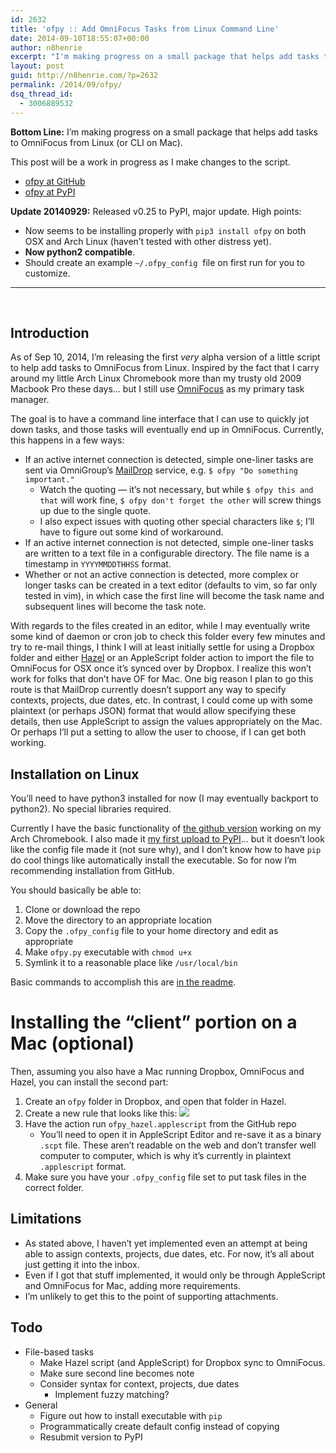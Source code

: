 ```yaml
---
id: 2632
title: 'ofpy :: Add OmniFocus Tasks from Linux Command Line'
date: 2014-09-10T18:55:07+00:00
author: n8henrie
excerpt: "I'm making progress on a small package that helps add tasks to OmniFocus from Linux (or CLI on Mac)."
layout: post
guid: http://n8henrie.com/?p=2632
permalink: /2014/09/ofpy/
dsq_thread_id:
  - 3006889532
---
```

**Bottom Line:** I&#8217;m making progress on a small package that helps add tasks to OmniFocus from Linux (or CLI on Mac).<!--more-->

This post will be a work in progress as I make changes to the script.

  * <a href="https://github.com/n8henrie/ofpy" target="_blank">ofpy at GitHub</a>
  * <a href="https://pypi.python.org/pypi/ofpy/" target="_blank">ofpy at PyPI</a>

**Update 20140929:** Released v0.25 to PyPI, major update. High points:

  * Now seems to be installing properly with `pip3 install ofpy` on both OSX and Arch Linux (haven&#8217;t tested with other distress yet).
  * **Now python2 compatible**.
  * Should create an example `~/.ofpy_config`  file on first run for you to customize.

* * *

&nbsp;

## Introduction

As of Sep 10, 2014, I&#8217;m releasing the first _very_ alpha version of a little script to help add tasks to OmniFocus from Linux. Inspired by the fact that I carry around my little Arch Linux Chromebook more than my trusty old 2009 Macbook Pro these days&#8230; but I still use <a title="OmniFocus for iPhone" href="https://itunes.apple.com/us/app/omnifocus-2-for-iphone/id690305341?mt=8&at=10l5H6" target="_blank">OmniFocus</a> as my primary task manager.

The goal is to have a command line interface that I can use to quickly jot down tasks, and those tasks will eventually end up in OmniFocus. Currently, this happens in a few ways:

  * If an active internet connection is detected, simple one-liner tasks are sent via OmniGroup&#8217;s <a title="OmniFocus Mail Drop - Support - The Omni Group" href="http://support.omnigroup.com/omnifocus-mail-drop" target="_blank">MailDrop</a> service, e.g. `$ ofpy "Do something important."` 
      * Watch the quoting &#8212; it&#8217;s not necessary, but while `$ ofpy this and that` will work fine, `$ ofpy don't forget the other` will screw things up due to the single quote.
      * I also expect issues with quoting other special characters like `$`; I&#8217;ll have to figure out some kind of workaround.
  * If an active internet connection is not detected, simple one-liner tasks are written to a text file in a configurable directory. The file name is a timestamp in `YYYYMMDDTHHSS` format.
  * Whether or not an active connection is detected, more complex or longer tasks can be created in a text editor (defaults to vim, so far only tested in vim), in which case the first line will become the task name and subsequent lines will become the task note.

With regards to the files created in an editor, while I may eventually write some kind of daemon or cron job to check this folder every few minutes and try to re-mail things, I think I will at least initially settle for using a Dropbox folder and either <a title="Noodlesoft - Hazel" href="http://www.noodlesoft.com/hazel.php" target="_blank">Hazel</a> or an AppleScript folder action to import the file to OmniFocus for OSX once it&#8217;s synced over by Dropbox. I realize this won&#8217;t work for folks that don&#8217;t have OF for Mac. One big reason I plan to go this route is that MailDrop currently doesn&#8217;t support any way to specify contexts, projects, due dates, etc. In contrast, I could come up with some plaintext (or perhaps JSON) format that would allow specifying these details, then use AppleScript to assign the values appropriately on the Mac. Or perhaps I&#8217;ll put a setting to allow the user to choose, if I can get both working.

## Installation on Linux

You&#8217;ll need to have python3 installed for now (I may eventually backport to python2). No special libraries required.

Currently I have the basic functionality of <a href="https://github.com/n8henrie/ofpy" target="_blank">the github version</a> working on my Arch Chromebook. I also made it <a href="https://pypi.python.org/pypi/ofpy/" target="_blank">my first upload to PyPI</a>&#8230; but it doesn&#8217;t look like the config file made it (not sure why), and I don&#8217;t know how to have `pip` do cool things like automatically install the executable. So for now I&#8217;m recommending installation from GitHub.

You should basically be able to:

  1. Clone or download the repo
  2. Move the directory to an appropriate location
  3. Copy the `.ofpy_config` file to your home directory and edit as appropriate
  4. Make `ofpy.py` executable with `chmod u+x`
  5. Symlink it to a reasonable place like `/usr/local/bin`

Basic commands to accomplish this are <a href="https://github.com/n8henrie/ofpy/blob/master/README.md" target="_blank">in the readme</a>.

# Installing the &#8220;client&#8221; portion on a Mac (optional)

Then, assuming you also have a Mac running Dropbox, OmniFocus and Hazel, you can install the second part:

  1. Create an `ofpy` folder in Dropbox, and open that folder in Hazel.
  2. Create a new rule that looks like this: ![](http://n8henrie.com/uploads/2014/09/20140910_20140910-ScreenShot-407.jpg)
  3. Have the action run `ofpy_hazel.applescript` from the GitHub repo 
      * You&#8217;ll need to open it in AppleScript Editor and re-save it as a binary `.scpt` file. These aren&#8217;t readable on the web and don&#8217;t transfer well computer to computer, which is why it&#8217;s currently in plaintext `.applescript` format.
  4. Make sure you have your `.ofpy_config` file set to put task files in the correct folder.

## Limitations

  * As stated above, I haven&#8217;t yet implemented even an attempt at being able to assign contexts, projects, due dates, etc. For now, it&#8217;s all about just getting it into the inbox.
  * Even if I got that stuff implemented, it would only be through AppleScript and OmniFocus for Mac, adding more requirements.
  * I&#8217;m unlikely to get this to the point of supporting attachments.

## Todo

  * File-based tasks 
      * Make Hazel script (and AppleScript) for Dropbox sync to OmniFocus.
      * Make sure second line becomes note
      * Consider syntax for context, projects, due dates 
          * Implement fuzzy matching?
  * General 
      * Figure out how to install executable with `pip`
      * Programmatically create default config instead of copying
      * Resubmit version to PyPI